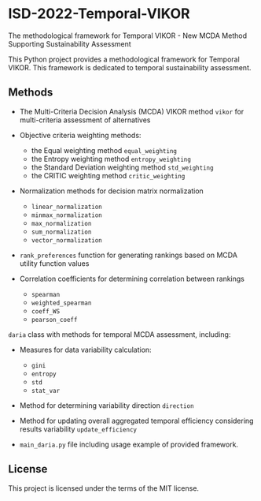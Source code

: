 # ISD-2022-Temporal-VIKOR

The methodological framework for Temporal VIKOR - New MCDA Method Supporting Sustainability Assessment

This Python project provides a methodological framework for Temporal VIKOR. This framework is dedicated to temporal sustainability assessment.

## Methods

- The Multi-Criteria Decision Analysis (MCDA) VIKOR method `vikor` for multi-criteria assessment of alternatives
- Objective criteria weighting methods:

	- the Equal weighting method `equal_weighting`
	- the Entropy weighting method `entropy_weighting`
	- the Standard Deviation weighting method `std_weighting`
	- the CRITIC weighting method `critic_weighting`
	
- Normalization methods for decision matrix normalization

	- `linear_normalization`
	- `minmax_normalization`
	- `max_normalization`
	- `sum_normalization`
	- `vector_normalization`
	
- `rank_preferences` function for generating rankings based on MCDA utility function values

- Correlation coefficients for determining correlation between rankings

	- `spearman`
	- `weighted_spearman`
	- `coeff_WS`
	- `pearson_coeff`
	
`daria` class with methods for temporal MCDA assessment, including:

- Measures for data variability calculation:

	- `gini`
	- `entropy`
	- `std`
	- `stat_var`
	
- Method for determining variability direction `direction`

- Method for updating overall aggregated temporal efficiency considering results variability `update_efficiency`

- `main_daria.py` file including usage example of provided framework.

## License

This project is licensed under the terms of the MIT license.
